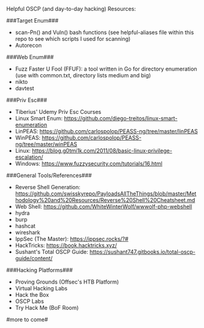 Helpful OSCP (and day-to-day hacking) Resources:

###Target Enum###

* scan-Pn() and Vuln() bash functions (see helpful-aliases file within this repo to see which scripts I used for scanning)
* Autorecon

###Web Enum###

* Fuzz Faster U Fool (FFUF): a tool written in Go for directory enumeration (use with common.txt, directory lists medium and big)
* nikto
* davtest

###Priv Esc###

* Tiberius' Udemy Priv Esc Courses
* Linux Smart Enum: https://github.com/diego-treitos/linux-smart-enumeration
* LinPEAS: https://github.com/carlospolop/PEASS-ng/tree/master/linPEAS
* WinPEAS: https://github.com/carlospolop/PEASS-ng/tree/master/winPEAS
* Linux: https://blog.g0tmi1k.com/2011/08/basic-linux-privilege-escalation/
* Windows: https://www.fuzzysecurity.com/tutorials/16.html

###General Tools/References###

* Reverse Shell Generation: https://github.com/swisskyrepo/PayloadsAllTheThings/blob/master/Methodology%20and%20Resources/Reverse%20Shell%20Cheatsheet.md
* Web Shell: https://github.com/WhiteWinterWolf/wwwolf-php-webshell
* hydra
* burp
* hashcat
* wireshark
* IppSec (The Master): https://ippsec.rocks/?#
* HackTricks: https://book.hacktricks.xyz/
* Sushant's Total OSCP Guide: https://sushant747.gitbooks.io/total-oscp-guide/content/

###Hacking Platforms###

* Proving Grounds (Offsec's HTB Platform)
* Virtual Hacking Labs
* Hack the Box
* OSCP Labs
* Try Hack Me (BoF Room)

#more to come#
